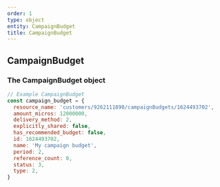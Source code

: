 ```yaml
---
order: 1
type: object
entity: CampaignBudget
title: CampaignBudget
---
```


## CampaignBudget

### The CampaignBudget object

```javascript
// Example CampaignBudget
const campaign_budget = {
  resource_name: 'customers/9262111890/campaignBudgets/1624493702',
  amount_micros: 12000000,
  delivery_method: 2,
  explicitly_shared: false,
  has_recommended_budget: false,
  id: 1624493702,
  name: 'My campaign budget',
  period: 2,
  reference_count: 0,
  status: 3,
  type: 2,
}
```

